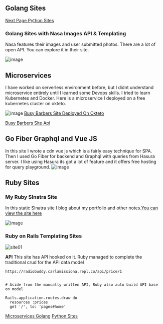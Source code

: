 ## Golang Sites 

[Next Page Python Sites](https://carlamissiona.github.io/tunacoder/python) 

### Golang Sites with Nasa Images API & Templating 
Nasa features their images and user submitted photos. There are a lot of open API. You can explore it in their site.

![image](https://user-images.githubusercontent.com/1997542/185062705-52ec0e72-3386-4f60-b174-3eb2e214d230.png)






## Microservices
I have worked on serverless environment before, but I didnt understand microservice entirely until I learned some Devops skills. I tried to learn Kubernetes and Docker. Here is a microservice I deployed on a free kubernetes cluster on okteto.


![image](https://user-images.githubusercontent.com/1997542/185323745-f00ef224-2552-4249-ad64-e5984c3fd5d9.png)
[Busy Barbers Site Deployed On Okteto](https://busybarbers-carlamissiona.cloud.okteto.net/)


[Busy Barbers Site Api](https://apibusybarbers-carlamissiona.cloud.okteto.net/v1/maps)




## Go Fiber Graphql and Vue JS
In this site I wrote a cdn vue js which is a fairly easy technique for SPA. Then I used Go Fiber for backend  and Graphql with queries from Hasura server.
I like using Hasura its got a lot of feature and it offers free hosting for query playground.
![image](https://user-images.githubusercontent.com/1997542/185341645-10aa0dbb-7143-489c-b733-8a799b821fb0.png)






## Ruby Sites
### My Ruby SInatra Site
In this static SInatra site I blog about my portfolio and other notes.[You can view the site here](https://carlamissiona.alwaysdata.net/)


![image](https://user-images.githubusercontent.com/1997542/185342632-d204cd3c-f6bc-407b-99e7-48f576f2b816.png)




### Ruby on Rails Templating Sites
![site01](https://user-images.githubusercontent.com/1997542/185062427-4e83733a-8695-4659-90b7-16a1c71caffd.png)

**API** 
This site has API hooked on it. Ruby managed to complete the traditional crud for the API data model
```
https://radiobuddy.carlamissiona.repl.co/api/price/1


# Aside from the manually written API, Ruby also auto build API base on model

Rails.application.routes.draw do
  resources :prices
  get '/', to: 'pages#home'

```
[Microservices Golang](https://carlamissiona.github.io/tunacoder/microservices) 
[Python Sites](https://carlamissiona.github.io/tunacoder/python) 
